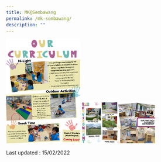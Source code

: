 ```yaml
---
title: MK@Sembawang
permalink: /mk-sembawang/
description: ""
---
```

<img src="/images/mksmb.png" 
     style="width:40%">
		 <img src="/images/mksmb1.png" 
     style="width:40%">

Last updated : 15/02/2022